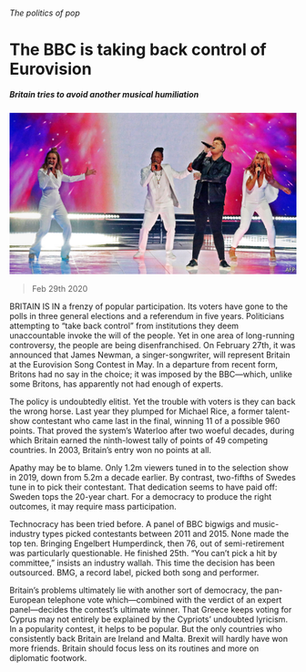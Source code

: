 ###### The politics of pop

# The BBC is taking back control of Eurovision 

##### Britain tries to avoid another musical humiliation 

![image](images/20200229_BRP002_0.jpg) 

> Feb 29th 2020 

BRITAIN IS IN a frenzy of popular participation. Its voters have gone to the polls in three general elections and a referendum in five years. Politicians attempting to “take back control” from institutions they deem unaccountable invoke the will of the people. Yet in one area of long-running controversy, the people are being disenfranchised. On February 27th, it was announced that James Newman, a singer-songwriter, will represent Britain at the Eurovision Song Contest in May. In a departure from recent form, Britons had no say in the choice; it was imposed by the BBC—which, unlike some Britons, has apparently not had enough of experts.

The policy is undoubtedly elitist. Yet the trouble with voters is they can back the wrong horse. Last year they plumped for Michael Rice, a former talent-show contestant who came last in the final, winning 11 of a possible 960 points. That proved the system’s Waterloo after two woeful decades, during which Britain earned the ninth-lowest tally of points of 49 competing countries. In 2003, Britain’s entry won no points at all.


Apathy may be to blame. Only 1.2m viewers tuned in to the selection show in 2019, down from 5.2m a decade earlier. By contrast, two-fifths of Swedes tune in to pick their contestant. That dedication seems to have paid off: Sweden tops the 20-year chart. For a democracy to produce the right outcomes, it may require mass participation.

Technocracy has been tried before. A panel of BBC bigwigs and music-industry types picked contestants between 2011 and 2015. None made the top ten. Bringing Engelbert Humperdinck, then 76, out of semi-retirement was particularly questionable. He finished 25th. “You can’t pick a hit by committee,” insists an industry wallah. This time the decision has been outsourced. BMG, a record label, picked both song and performer.

Britain’s problems ultimately lie with another sort of democracy, the pan-European telephone vote which—combined with the verdict of an expert panel—decides the contest’s ultimate winner. That Greece keeps voting for Cyprus may not entirely be explained by the Cypriots’ undoubted lyricism. In a popularity contest, it helps to be popular. But the only countries who consistently back Britain are Ireland and Malta. Brexit will hardly have won more friends. Britain should focus less on its routines and more on diplomatic footwork.

